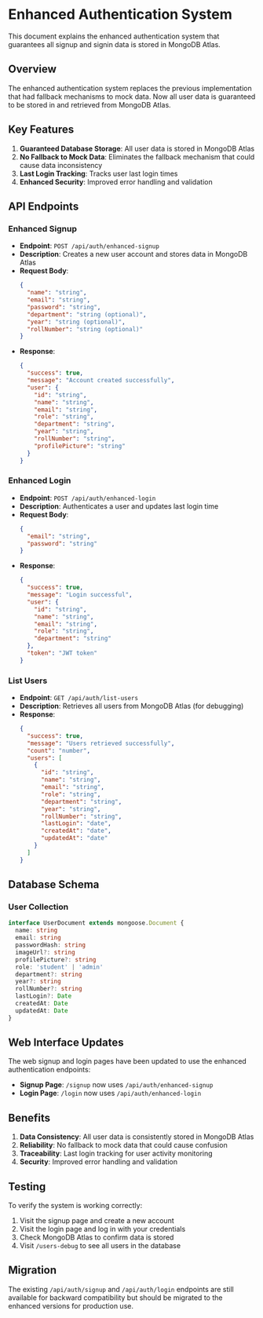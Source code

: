 # Enhanced Authentication System

This document explains the enhanced authentication system that guarantees all signup and signin data is stored in MongoDB Atlas.

## Overview

The enhanced authentication system replaces the previous implementation that had fallback mechanisms to mock data. Now all user data is guaranteed to be stored in and retrieved from MongoDB Atlas.

## Key Features

1. **Guaranteed Database Storage**: All user data is stored in MongoDB Atlas
2. **No Fallback to Mock Data**: Eliminates the fallback mechanism that could cause data inconsistency
3. **Last Login Tracking**: Tracks user last login times
4. **Enhanced Security**: Improved error handling and validation

## API Endpoints

### Enhanced Signup
- **Endpoint**: `POST /api/auth/enhanced-signup`
- **Description**: Creates a new user account and stores data in MongoDB Atlas
- **Request Body**:
  ```json
  {
    "name": "string",
    "email": "string",
    "password": "string",
    "department": "string (optional)",
    "year": "string (optional)",
    "rollNumber": "string (optional)"
  }
  ```
- **Response**:
  ```json
  {
    "success": true,
    "message": "Account created successfully",
    "user": {
      "id": "string",
      "name": "string",
      "email": "string",
      "role": "string",
      "department": "string",
      "year": "string",
      "rollNumber": "string",
      "profilePicture": "string"
    }
  }
  ```

### Enhanced Login
- **Endpoint**: `POST /api/auth/enhanced-login`
- **Description**: Authenticates a user and updates last login time
- **Request Body**:
  ```json
  {
    "email": "string",
    "password": "string"
  }
  ```
- **Response**:
  ```json
  {
    "success": true,
    "message": "Login successful",
    "user": {
      "id": "string",
      "name": "string",
      "email": "string",
      "role": "string",
      "department": "string"
    },
    "token": "JWT token"
  }
  ```

### List Users
- **Endpoint**: `GET /api/auth/list-users`
- **Description**: Retrieves all users from MongoDB Atlas (for debugging)
- **Response**:
  ```json
  {
    "success": true,
    "message": "Users retrieved successfully",
    "count": "number",
    "users": [
      {
        "id": "string",
        "name": "string",
        "email": "string",
        "role": "string",
        "department": "string",
        "year": "string",
        "rollNumber": "string",
        "lastLogin": "date",
        "createdAt": "date",
        "updatedAt": "date"
      }
    ]
  }
  ```

## Database Schema

### User Collection
```typescript
interface UserDocument extends mongoose.Document {
  name: string
  email: string
  passwordHash: string
  imageUrl?: string
  profilePicture?: string
  role: 'student' | 'admin'
  department?: string
  year?: string
  rollNumber?: string
  lastLogin?: Date
  createdAt: Date
  updatedAt: Date
}
```

## Web Interface Updates

The web signup and login pages have been updated to use the enhanced authentication endpoints:
- **Signup Page**: `/signup` now uses `/api/auth/enhanced-signup`
- **Login Page**: `/login` now uses `/api/auth/enhanced-login`

## Benefits

1. **Data Consistency**: All user data is consistently stored in MongoDB Atlas
2. **Reliability**: No fallback to mock data that could cause confusion
3. **Traceability**: Last login tracking for user activity monitoring
4. **Security**: Improved error handling and validation

## Testing

To verify the system is working correctly:

1. Visit the signup page and create a new account
2. Visit the login page and log in with your credentials
3. Check MongoDB Atlas to confirm data is stored
4. Visit `/users-debug` to see all users in the database

## Migration

The existing `/api/auth/signup` and `/api/auth/login` endpoints are still available for backward compatibility but should be migrated to the enhanced versions for production use.